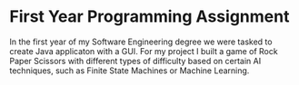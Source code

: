 # First Year Programming Assignment
In the first year of my Software Engineering degree we were tasked to create Java applicaton with a GUI. For my project I built a game of Rock Paper Scissors with different types of difficulty based on certain AI techniques, such as Finite State Machines or Machine Learning.
